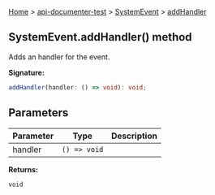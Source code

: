 [Home](./index) &gt; [api-documenter-test](./api-documenter-test.md) &gt; [SystemEvent](./api-documenter-test.systemevent.md) &gt; [addHandler](./api-documenter-test.systemevent.addhandler.md)

## SystemEvent.addHandler() method

Adds an handler for the event.

<b>Signature:</b>

```typescript
addHandler(handler: () => void): void;
```

## Parameters

|  Parameter | Type | Description |
|  --- | --- | --- |
|  handler | `() => void` |  |

<b>Returns:</b>

`void`

